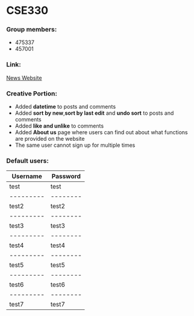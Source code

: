 # CSE330
### Group members:
 - 475337
 - 457001
 
### Link: 
[News Website](http://ec2-3-21-230-111.us-east-2.compute.amazonaws.com/~yuetongchen/module3-group/login.php)

### Creative Portion:
 - Added **datetime** to posts and comments
 - Added **sort by new**,**sort by last edit** and **undo sort** to posts and comments
 - Added **like and unlike** to comments
 - Added **About us** page where users can find out about what functions are provided on the website
 - The same user cannot sign up for multiple times
 
 ### Default users:
 
| Username  | Password |
| --------- | -------- |
| test      | test     |
| --------- | -------- |
| test2     | test2    |
| --------- | -------- |
| test3     | test3    |
| --------- | -------- |
| test4     | test4    |
| --------- | -------- |
| test5     | test5    |
| --------- | -------- |
| test6     | test6    |
| --------- | -------- |
| test7     | test7    |